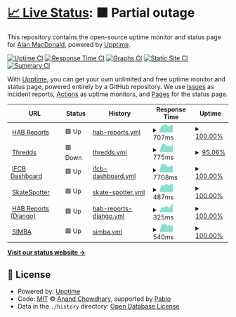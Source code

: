 # [📈 Live Status](https://alanmacdonald1.github.io/uptime): <!--live status--> **🟧 Partial outage**

This repository contains the open-source uptime monitor and status page for [Alan MacDonald](https://alanmacdonald1.github.io/uptime), powered by [Upptime](https://github.com/upptime/upptime).

[![Uptime CI](https://github.com/alanmacdonald1/uptime/workflows/Uptime%20CI/badge.svg)](https://github.com/alanmacdonald1/uptime/actions?query=workflow%3A%22Uptime+CI%22)
[![Response Time CI](https://github.com/alanmacdonald1/uptime/workflows/Response%20Time%20CI/badge.svg)](https://github.com/alanmacdonald1/uptime/actions?query=workflow%3A%22Response+Time+CI%22)
[![Graphs CI](https://github.com/alanmacdonald1/uptime/workflows/Graphs%20CI/badge.svg)](https://github.com/alanmacdonald1/uptime/actions?query=workflow%3A%22Graphs+CI%22)
[![Static Site CI](https://github.com/alanmacdonald1/uptime/workflows/Static%20Site%20CI/badge.svg)](https://github.com/alanmacdonald1/uptime/actions?query=workflow%3A%22Static+Site+CI%22)
[![Summary CI](https://github.com/alanmacdonald1/uptime/workflows/Summary%20CI/badge.svg)](https://github.com/alanmacdonald1/uptime/actions?query=workflow%3A%22Summary+CI%22)

With [Upptime](https://upptime.js.org), you can get your own unlimited and free uptime monitor and status page, powered entirely by a GitHub repository. We use [Issues](https://github.com/alanmacdonald1/uptime/issues) as incident reports, [Actions](https://github.com/alanmacdonald1/uptime/actions) as uptime monitors, and [Pages](https://alanmacdonald1.github.io/uptime) for the status page.

<!--start: status pages-->
<!-- This summary is generated by Upptime (https://github.com/upptime/upptime) -->
<!-- Do not edit this manually, your changes will be overwritten -->
<!-- prettier-ignore -->
| URL | Status | History | Response Time | Uptime |
| --- | ------ | ------- | ------------- | ------ |
| <img alt="" src="https://icons.duckduckgo.com/ip3/www.habreports.org.ico" height="13"> [HAB Reports](https://www.habreports.org/) | 🟩 Up | [hab-reports.yml](https://github.com/alanmacdonald1/uptime/commits/HEAD/history/hab-reports.yml) | <details><summary><img alt="Response time graph" src="./graphs/hab-reports/response-time-week.png" height="20"> 707ms</summary><br><a href="https://alanmacdonald1.github.io/uptime/history/hab-reports"><img alt="Response time 809" src="https://img.shields.io/endpoint?url=https%3A%2F%2Fraw.githubusercontent.com%2Falanmacdonald1%2Fuptime%2FHEAD%2Fapi%2Fhab-reports%2Fresponse-time.json"></a><br><a href="https://alanmacdonald1.github.io/uptime/history/hab-reports"><img alt="24-hour response time 715" src="https://img.shields.io/endpoint?url=https%3A%2F%2Fraw.githubusercontent.com%2Falanmacdonald1%2Fuptime%2FHEAD%2Fapi%2Fhab-reports%2Fresponse-time-day.json"></a><br><a href="https://alanmacdonald1.github.io/uptime/history/hab-reports"><img alt="7-day response time 707" src="https://img.shields.io/endpoint?url=https%3A%2F%2Fraw.githubusercontent.com%2Falanmacdonald1%2Fuptime%2FHEAD%2Fapi%2Fhab-reports%2Fresponse-time-week.json"></a><br><a href="https://alanmacdonald1.github.io/uptime/history/hab-reports"><img alt="30-day response time 821" src="https://img.shields.io/endpoint?url=https%3A%2F%2Fraw.githubusercontent.com%2Falanmacdonald1%2Fuptime%2FHEAD%2Fapi%2Fhab-reports%2Fresponse-time-month.json"></a><br><a href="https://alanmacdonald1.github.io/uptime/history/hab-reports"><img alt="1-year response time 809" src="https://img.shields.io/endpoint?url=https%3A%2F%2Fraw.githubusercontent.com%2Falanmacdonald1%2Fuptime%2FHEAD%2Fapi%2Fhab-reports%2Fresponse-time-year.json"></a></details> | <details><summary><a href="https://alanmacdonald1.github.io/uptime/history/hab-reports">100.00%</a></summary><a href="https://alanmacdonald1.github.io/uptime/history/hab-reports"><img alt="All-time uptime 99.96%" src="https://img.shields.io/endpoint?url=https%3A%2F%2Fraw.githubusercontent.com%2Falanmacdonald1%2Fuptime%2FHEAD%2Fapi%2Fhab-reports%2Fuptime.json"></a><br><a href="https://alanmacdonald1.github.io/uptime/history/hab-reports"><img alt="24-hour uptime 100.00%" src="https://img.shields.io/endpoint?url=https%3A%2F%2Fraw.githubusercontent.com%2Falanmacdonald1%2Fuptime%2FHEAD%2Fapi%2Fhab-reports%2Fuptime-day.json"></a><br><a href="https://alanmacdonald1.github.io/uptime/history/hab-reports"><img alt="7-day uptime 100.00%" src="https://img.shields.io/endpoint?url=https%3A%2F%2Fraw.githubusercontent.com%2Falanmacdonald1%2Fuptime%2FHEAD%2Fapi%2Fhab-reports%2Fuptime-week.json"></a><br><a href="https://alanmacdonald1.github.io/uptime/history/hab-reports"><img alt="30-day uptime 99.94%" src="https://img.shields.io/endpoint?url=https%3A%2F%2Fraw.githubusercontent.com%2Falanmacdonald1%2Fuptime%2FHEAD%2Fapi%2Fhab-reports%2Fuptime-month.json"></a><br><a href="https://alanmacdonald1.github.io/uptime/history/hab-reports"><img alt="1-year uptime 99.96%" src="https://img.shields.io/endpoint?url=https%3A%2F%2Fraw.githubusercontent.com%2Falanmacdonald1%2Fuptime%2FHEAD%2Fapi%2Fhab-reports%2Fuptime-year.json"></a></details>
| <img alt="" src="https://icons.duckduckgo.com/ip3/thredds.sams.ac.uk.ico" height="13"> [Thredds](https://thredds.sams.ac.uk/thredds/catalog/catalog.html) | 🟥 Down | [thredds.yml](https://github.com/alanmacdonald1/uptime/commits/HEAD/history/thredds.yml) | <details><summary><img alt="Response time graph" src="./graphs/thredds/response-time-week.png" height="20"> 775ms</summary><br><a href="https://alanmacdonald1.github.io/uptime/history/thredds"><img alt="Response time 1179" src="https://img.shields.io/endpoint?url=https%3A%2F%2Fraw.githubusercontent.com%2Falanmacdonald1%2Fuptime%2FHEAD%2Fapi%2Fthredds%2Fresponse-time.json"></a><br><a href="https://alanmacdonald1.github.io/uptime/history/thredds"><img alt="24-hour response time 0" src="https://img.shields.io/endpoint?url=https%3A%2F%2Fraw.githubusercontent.com%2Falanmacdonald1%2Fuptime%2FHEAD%2Fapi%2Fthredds%2Fresponse-time-day.json"></a><br><a href="https://alanmacdonald1.github.io/uptime/history/thredds"><img alt="7-day response time 775" src="https://img.shields.io/endpoint?url=https%3A%2F%2Fraw.githubusercontent.com%2Falanmacdonald1%2Fuptime%2FHEAD%2Fapi%2Fthredds%2Fresponse-time-week.json"></a><br><a href="https://alanmacdonald1.github.io/uptime/history/thredds"><img alt="30-day response time 1257" src="https://img.shields.io/endpoint?url=https%3A%2F%2Fraw.githubusercontent.com%2Falanmacdonald1%2Fuptime%2FHEAD%2Fapi%2Fthredds%2Fresponse-time-month.json"></a><br><a href="https://alanmacdonald1.github.io/uptime/history/thredds"><img alt="1-year response time 1179" src="https://img.shields.io/endpoint?url=https%3A%2F%2Fraw.githubusercontent.com%2Falanmacdonald1%2Fuptime%2FHEAD%2Fapi%2Fthredds%2Fresponse-time-year.json"></a></details> | <details><summary><a href="https://alanmacdonald1.github.io/uptime/history/thredds">95.06%</a></summary><a href="https://alanmacdonald1.github.io/uptime/history/thredds"><img alt="All-time uptime 98.48%" src="https://img.shields.io/endpoint?url=https%3A%2F%2Fraw.githubusercontent.com%2Falanmacdonald1%2Fuptime%2FHEAD%2Fapi%2Fthredds%2Fuptime.json"></a><br><a href="https://alanmacdonald1.github.io/uptime/history/thredds"><img alt="24-hour uptime 65.43%" src="https://img.shields.io/endpoint?url=https%3A%2F%2Fraw.githubusercontent.com%2Falanmacdonald1%2Fuptime%2FHEAD%2Fapi%2Fthredds%2Fuptime-day.json"></a><br><a href="https://alanmacdonald1.github.io/uptime/history/thredds"><img alt="7-day uptime 95.06%" src="https://img.shields.io/endpoint?url=https%3A%2F%2Fraw.githubusercontent.com%2Falanmacdonald1%2Fuptime%2FHEAD%2Fapi%2Fthredds%2Fuptime-week.json"></a><br><a href="https://alanmacdonald1.github.io/uptime/history/thredds"><img alt="30-day uptime 98.04%" src="https://img.shields.io/endpoint?url=https%3A%2F%2Fraw.githubusercontent.com%2Falanmacdonald1%2Fuptime%2FHEAD%2Fapi%2Fthredds%2Fuptime-month.json"></a><br><a href="https://alanmacdonald1.github.io/uptime/history/thredds"><img alt="1-year uptime 98.48%" src="https://img.shields.io/endpoint?url=https%3A%2F%2Fraw.githubusercontent.com%2Falanmacdonald1%2Fuptime%2FHEAD%2Fapi%2Fthredds%2Fuptime-year.json"></a></details>
| <img alt="" src="https://icons.duckduckgo.com/ip3/ifcb-data.sams.ac.uk.ico" height="13"> [IFCB Dashboard](https://ifcb-data.sams.ac.uk/) | 🟩 Up | [ifcb-dashboard.yml](https://github.com/alanmacdonald1/uptime/commits/HEAD/history/ifcb-dashboard.yml) | <details><summary><img alt="Response time graph" src="./graphs/ifcb-dashboard/response-time-week.png" height="20"> 7708ms</summary><br><a href="https://alanmacdonald1.github.io/uptime/history/ifcb-dashboard"><img alt="Response time 8630" src="https://img.shields.io/endpoint?url=https%3A%2F%2Fraw.githubusercontent.com%2Falanmacdonald1%2Fuptime%2FHEAD%2Fapi%2Fifcb-dashboard%2Fresponse-time.json"></a><br><a href="https://alanmacdonald1.github.io/uptime/history/ifcb-dashboard"><img alt="24-hour response time 7626" src="https://img.shields.io/endpoint?url=https%3A%2F%2Fraw.githubusercontent.com%2Falanmacdonald1%2Fuptime%2FHEAD%2Fapi%2Fifcb-dashboard%2Fresponse-time-day.json"></a><br><a href="https://alanmacdonald1.github.io/uptime/history/ifcb-dashboard"><img alt="7-day response time 7708" src="https://img.shields.io/endpoint?url=https%3A%2F%2Fraw.githubusercontent.com%2Falanmacdonald1%2Fuptime%2FHEAD%2Fapi%2Fifcb-dashboard%2Fresponse-time-week.json"></a><br><a href="https://alanmacdonald1.github.io/uptime/history/ifcb-dashboard"><img alt="30-day response time 9089" src="https://img.shields.io/endpoint?url=https%3A%2F%2Fraw.githubusercontent.com%2Falanmacdonald1%2Fuptime%2FHEAD%2Fapi%2Fifcb-dashboard%2Fresponse-time-month.json"></a><br><a href="https://alanmacdonald1.github.io/uptime/history/ifcb-dashboard"><img alt="1-year response time 8630" src="https://img.shields.io/endpoint?url=https%3A%2F%2Fraw.githubusercontent.com%2Falanmacdonald1%2Fuptime%2FHEAD%2Fapi%2Fifcb-dashboard%2Fresponse-time-year.json"></a></details> | <details><summary><a href="https://alanmacdonald1.github.io/uptime/history/ifcb-dashboard">100.00%</a></summary><a href="https://alanmacdonald1.github.io/uptime/history/ifcb-dashboard"><img alt="All-time uptime 92.27%" src="https://img.shields.io/endpoint?url=https%3A%2F%2Fraw.githubusercontent.com%2Falanmacdonald1%2Fuptime%2FHEAD%2Fapi%2Fifcb-dashboard%2Fuptime.json"></a><br><a href="https://alanmacdonald1.github.io/uptime/history/ifcb-dashboard"><img alt="24-hour uptime 100.00%" src="https://img.shields.io/endpoint?url=https%3A%2F%2Fraw.githubusercontent.com%2Falanmacdonald1%2Fuptime%2FHEAD%2Fapi%2Fifcb-dashboard%2Fuptime-day.json"></a><br><a href="https://alanmacdonald1.github.io/uptime/history/ifcb-dashboard"><img alt="7-day uptime 100.00%" src="https://img.shields.io/endpoint?url=https%3A%2F%2Fraw.githubusercontent.com%2Falanmacdonald1%2Fuptime%2FHEAD%2Fapi%2Fifcb-dashboard%2Fuptime-week.json"></a><br><a href="https://alanmacdonald1.github.io/uptime/history/ifcb-dashboard"><img alt="30-day uptime 87.95%" src="https://img.shields.io/endpoint?url=https%3A%2F%2Fraw.githubusercontent.com%2Falanmacdonald1%2Fuptime%2FHEAD%2Fapi%2Fifcb-dashboard%2Fuptime-month.json"></a><br><a href="https://alanmacdonald1.github.io/uptime/history/ifcb-dashboard"><img alt="1-year uptime 92.27%" src="https://img.shields.io/endpoint?url=https%3A%2F%2Fraw.githubusercontent.com%2Falanmacdonald1%2Fuptime%2FHEAD%2Fapi%2Fifcb-dashboard%2Fuptime-year.json"></a></details>
| <img alt="" src="https://icons.duckduckgo.com/ip3/skatespotter.sams.ac.uk.ico" height="13"> [SkateSpotter](https://skatespotter.sams.ac.uk/) | 🟩 Up | [skate-spotter.yml](https://github.com/alanmacdonald1/uptime/commits/HEAD/history/skate-spotter.yml) | <details><summary><img alt="Response time graph" src="./graphs/skate-spotter/response-time-week.png" height="20"> 487ms</summary><br><a href="https://alanmacdonald1.github.io/uptime/history/skate-spotter"><img alt="Response time 545" src="https://img.shields.io/endpoint?url=https%3A%2F%2Fraw.githubusercontent.com%2Falanmacdonald1%2Fuptime%2FHEAD%2Fapi%2Fskate-spotter%2Fresponse-time.json"></a><br><a href="https://alanmacdonald1.github.io/uptime/history/skate-spotter"><img alt="24-hour response time 540" src="https://img.shields.io/endpoint?url=https%3A%2F%2Fraw.githubusercontent.com%2Falanmacdonald1%2Fuptime%2FHEAD%2Fapi%2Fskate-spotter%2Fresponse-time-day.json"></a><br><a href="https://alanmacdonald1.github.io/uptime/history/skate-spotter"><img alt="7-day response time 487" src="https://img.shields.io/endpoint?url=https%3A%2F%2Fraw.githubusercontent.com%2Falanmacdonald1%2Fuptime%2FHEAD%2Fapi%2Fskate-spotter%2Fresponse-time-week.json"></a><br><a href="https://alanmacdonald1.github.io/uptime/history/skate-spotter"><img alt="30-day response time 553" src="https://img.shields.io/endpoint?url=https%3A%2F%2Fraw.githubusercontent.com%2Falanmacdonald1%2Fuptime%2FHEAD%2Fapi%2Fskate-spotter%2Fresponse-time-month.json"></a><br><a href="https://alanmacdonald1.github.io/uptime/history/skate-spotter"><img alt="1-year response time 545" src="https://img.shields.io/endpoint?url=https%3A%2F%2Fraw.githubusercontent.com%2Falanmacdonald1%2Fuptime%2FHEAD%2Fapi%2Fskate-spotter%2Fresponse-time-year.json"></a></details> | <details><summary><a href="https://alanmacdonald1.github.io/uptime/history/skate-spotter">100.00%</a></summary><a href="https://alanmacdonald1.github.io/uptime/history/skate-spotter"><img alt="All-time uptime 99.96%" src="https://img.shields.io/endpoint?url=https%3A%2F%2Fraw.githubusercontent.com%2Falanmacdonald1%2Fuptime%2FHEAD%2Fapi%2Fskate-spotter%2Fuptime.json"></a><br><a href="https://alanmacdonald1.github.io/uptime/history/skate-spotter"><img alt="24-hour uptime 100.00%" src="https://img.shields.io/endpoint?url=https%3A%2F%2Fraw.githubusercontent.com%2Falanmacdonald1%2Fuptime%2FHEAD%2Fapi%2Fskate-spotter%2Fuptime-day.json"></a><br><a href="https://alanmacdonald1.github.io/uptime/history/skate-spotter"><img alt="7-day uptime 100.00%" src="https://img.shields.io/endpoint?url=https%3A%2F%2Fraw.githubusercontent.com%2Falanmacdonald1%2Fuptime%2FHEAD%2Fapi%2Fskate-spotter%2Fuptime-week.json"></a><br><a href="https://alanmacdonald1.github.io/uptime/history/skate-spotter"><img alt="30-day uptime 99.94%" src="https://img.shields.io/endpoint?url=https%3A%2F%2Fraw.githubusercontent.com%2Falanmacdonald1%2Fuptime%2FHEAD%2Fapi%2Fskate-spotter%2Fuptime-month.json"></a><br><a href="https://alanmacdonald1.github.io/uptime/history/skate-spotter"><img alt="1-year uptime 99.96%" src="https://img.shields.io/endpoint?url=https%3A%2F%2Fraw.githubusercontent.com%2Falanmacdonald1%2Fuptime%2FHEAD%2Fapi%2Fskate-spotter%2Fuptime-year.json"></a></details>
| <img alt="" src="https://icons.duckduckgo.com/ip3/www.habreports.org.ico" height="13"> [HAB Reports (Django)](https://www.habreports.org/habappusers/info/) | 🟩 Up | [hab-reports-django.yml](https://github.com/alanmacdonald1/uptime/commits/HEAD/history/hab-reports-django.yml) | <details><summary><img alt="Response time graph" src="./graphs/hab-reports-django/response-time-week.png" height="20"> 325ms</summary><br><a href="https://alanmacdonald1.github.io/uptime/history/hab-reports-django"><img alt="Response time 360" src="https://img.shields.io/endpoint?url=https%3A%2F%2Fraw.githubusercontent.com%2Falanmacdonald1%2Fuptime%2FHEAD%2Fapi%2Fhab-reports-django%2Fresponse-time.json"></a><br><a href="https://alanmacdonald1.github.io/uptime/history/hab-reports-django"><img alt="24-hour response time 493" src="https://img.shields.io/endpoint?url=https%3A%2F%2Fraw.githubusercontent.com%2Falanmacdonald1%2Fuptime%2FHEAD%2Fapi%2Fhab-reports-django%2Fresponse-time-day.json"></a><br><a href="https://alanmacdonald1.github.io/uptime/history/hab-reports-django"><img alt="7-day response time 325" src="https://img.shields.io/endpoint?url=https%3A%2F%2Fraw.githubusercontent.com%2Falanmacdonald1%2Fuptime%2FHEAD%2Fapi%2Fhab-reports-django%2Fresponse-time-week.json"></a><br><a href="https://alanmacdonald1.github.io/uptime/history/hab-reports-django"><img alt="30-day response time 368" src="https://img.shields.io/endpoint?url=https%3A%2F%2Fraw.githubusercontent.com%2Falanmacdonald1%2Fuptime%2FHEAD%2Fapi%2Fhab-reports-django%2Fresponse-time-month.json"></a><br><a href="https://alanmacdonald1.github.io/uptime/history/hab-reports-django"><img alt="1-year response time 360" src="https://img.shields.io/endpoint?url=https%3A%2F%2Fraw.githubusercontent.com%2Falanmacdonald1%2Fuptime%2FHEAD%2Fapi%2Fhab-reports-django%2Fresponse-time-year.json"></a></details> | <details><summary><a href="https://alanmacdonald1.github.io/uptime/history/hab-reports-django">100.00%</a></summary><a href="https://alanmacdonald1.github.io/uptime/history/hab-reports-django"><img alt="All-time uptime 99.97%" src="https://img.shields.io/endpoint?url=https%3A%2F%2Fraw.githubusercontent.com%2Falanmacdonald1%2Fuptime%2FHEAD%2Fapi%2Fhab-reports-django%2Fuptime.json"></a><br><a href="https://alanmacdonald1.github.io/uptime/history/hab-reports-django"><img alt="24-hour uptime 100.00%" src="https://img.shields.io/endpoint?url=https%3A%2F%2Fraw.githubusercontent.com%2Falanmacdonald1%2Fuptime%2FHEAD%2Fapi%2Fhab-reports-django%2Fuptime-day.json"></a><br><a href="https://alanmacdonald1.github.io/uptime/history/hab-reports-django"><img alt="7-day uptime 100.00%" src="https://img.shields.io/endpoint?url=https%3A%2F%2Fraw.githubusercontent.com%2Falanmacdonald1%2Fuptime%2FHEAD%2Fapi%2Fhab-reports-django%2Fuptime-week.json"></a><br><a href="https://alanmacdonald1.github.io/uptime/history/hab-reports-django"><img alt="30-day uptime 99.96%" src="https://img.shields.io/endpoint?url=https%3A%2F%2Fraw.githubusercontent.com%2Falanmacdonald1%2Fuptime%2FHEAD%2Fapi%2Fhab-reports-django%2Fuptime-month.json"></a><br><a href="https://alanmacdonald1.github.io/uptime/history/hab-reports-django"><img alt="1-year uptime 99.97%" src="https://img.shields.io/endpoint?url=https%3A%2F%2Fraw.githubusercontent.com%2Falanmacdonald1%2Fuptime%2FHEAD%2Fapi%2Fhab-reports-django%2Fuptime-year.json"></a></details>
| <img alt="" src="https://icons.duckduckgo.com/ip3/simba.sams-enterprise.com.ico" height="13"> [SIMBA](https://simba.sams-enterprise.com) | 🟩 Up | [simba.yml](https://github.com/alanmacdonald1/uptime/commits/HEAD/history/simba.yml) | <details><summary><img alt="Response time graph" src="./graphs/simba/response-time-week.png" height="20"> 540ms</summary><br><a href="https://alanmacdonald1.github.io/uptime/history/simba"><img alt="Response time 564" src="https://img.shields.io/endpoint?url=https%3A%2F%2Fraw.githubusercontent.com%2Falanmacdonald1%2Fuptime%2FHEAD%2Fapi%2Fsimba%2Fresponse-time.json"></a><br><a href="https://alanmacdonald1.github.io/uptime/history/simba"><img alt="24-hour response time 549" src="https://img.shields.io/endpoint?url=https%3A%2F%2Fraw.githubusercontent.com%2Falanmacdonald1%2Fuptime%2FHEAD%2Fapi%2Fsimba%2Fresponse-time-day.json"></a><br><a href="https://alanmacdonald1.github.io/uptime/history/simba"><img alt="7-day response time 540" src="https://img.shields.io/endpoint?url=https%3A%2F%2Fraw.githubusercontent.com%2Falanmacdonald1%2Fuptime%2FHEAD%2Fapi%2Fsimba%2Fresponse-time-week.json"></a><br><a href="https://alanmacdonald1.github.io/uptime/history/simba"><img alt="30-day response time 567" src="https://img.shields.io/endpoint?url=https%3A%2F%2Fraw.githubusercontent.com%2Falanmacdonald1%2Fuptime%2FHEAD%2Fapi%2Fsimba%2Fresponse-time-month.json"></a><br><a href="https://alanmacdonald1.github.io/uptime/history/simba"><img alt="1-year response time 564" src="https://img.shields.io/endpoint?url=https%3A%2F%2Fraw.githubusercontent.com%2Falanmacdonald1%2Fuptime%2FHEAD%2Fapi%2Fsimba%2Fresponse-time-year.json"></a></details> | <details><summary><a href="https://alanmacdonald1.github.io/uptime/history/simba">100.00%</a></summary><a href="https://alanmacdonald1.github.io/uptime/history/simba"><img alt="All-time uptime 67.76%" src="https://img.shields.io/endpoint?url=https%3A%2F%2Fraw.githubusercontent.com%2Falanmacdonald1%2Fuptime%2FHEAD%2Fapi%2Fsimba%2Fuptime.json"></a><br><a href="https://alanmacdonald1.github.io/uptime/history/simba"><img alt="24-hour uptime 100.00%" src="https://img.shields.io/endpoint?url=https%3A%2F%2Fraw.githubusercontent.com%2Falanmacdonald1%2Fuptime%2FHEAD%2Fapi%2Fsimba%2Fuptime-day.json"></a><br><a href="https://alanmacdonald1.github.io/uptime/history/simba"><img alt="7-day uptime 100.00%" src="https://img.shields.io/endpoint?url=https%3A%2F%2Fraw.githubusercontent.com%2Falanmacdonald1%2Fuptime%2FHEAD%2Fapi%2Fsimba%2Fuptime-week.json"></a><br><a href="https://alanmacdonald1.github.io/uptime/history/simba"><img alt="30-day uptime 99.98%" src="https://img.shields.io/endpoint?url=https%3A%2F%2Fraw.githubusercontent.com%2Falanmacdonald1%2Fuptime%2FHEAD%2Fapi%2Fsimba%2Fuptime-month.json"></a><br><a href="https://alanmacdonald1.github.io/uptime/history/simba"><img alt="1-year uptime 67.76%" src="https://img.shields.io/endpoint?url=https%3A%2F%2Fraw.githubusercontent.com%2Falanmacdonald1%2Fuptime%2FHEAD%2Fapi%2Fsimba%2Fuptime-year.json"></a></details>

<!--end: status pages-->

[**Visit our status website →**](https://alanmacdonald1.github.io/uptime)

## 📄 License

- Powered by: [Upptime](https://github.com/upptime/upptime)
- Code: [MIT](./LICENSE) © [Anand Chowdhary](https://anandchowdhary.com), supported by [Pabio](https://pabio.com)
- Data in the `./history` directory: [Open Database License](https://opendatacommons.org/licenses/odbl/1-0/)

